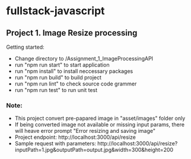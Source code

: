 # fullstack-javascript

## Project 1. Image Resize processing
Getting started:
- Change directory to /Assignment_1_ImageProcessingAPI
- run "npm run start" to start application
- run "npm install" to install neccessary packages
- run "npm run build" to build project
- run "npm run lint" to check source code grammer
- run "npm run test" to run unit test
### Note: 
- This project convert pre-papared image in "asset/images" folder only
- If being converted image not available or missing input params, there will heave error prompt "Error resizing and saving image"
- Project endpoint: http://localhost:3000/api/resize
- Sample request with parameters: http://localhost:3000/api/resize?inputPath=1.jpg&outputPath=output.jpg&width=300&height=200
